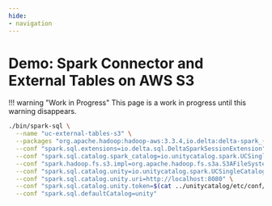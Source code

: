 ```yaml
---
hide:
- navigation
---
```


# Demo: Spark Connector and External Tables on AWS S3

!!! warning "Work in Progress"
    This page is a work in progress until this warning disappears.

``` bash
./bin/spark-sql \
  --name "uc-external-tables-s3" \
  --packages "org.apache.hadoop:hadoop-aws:3.3.4,io.delta:delta-spark_{{ scala.version }}:{{ delta.version }},io.unitycatalog:unitycatalog-spark_{{ scala.version }}:0.2.0-SNAPSHOT" \
  --conf "spark.sql.extensions=io.delta.sql.DeltaSparkSessionExtension" \
  --conf "spark.sql.catalog.spark_catalog=io.unitycatalog.spark.UCSingleCatalog" \
  --conf "spark.hadoop.fs.s3.impl=org.apache.hadoop.fs.s3a.S3AFileSystem" \
  --conf "spark.sql.catalog.unity=io.unitycatalog.spark.UCSingleCatalog" \
  --conf "spark.sql.catalog.unity.uri=http://localhost:8080" \
  --conf "spark.sql.catalog.unity.token=$(cat ../unitycatalog/etc/conf/token.txt)" \
  --conf "spark.sql.defaultCatalog=unity"
```
